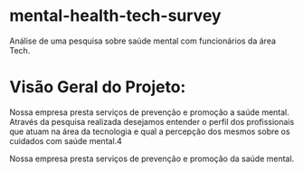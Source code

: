 # mental-health-tech-survey
Análise de uma pesquisa sobre saúde mental com funcionários da área Tech.

# Visão Geral do Projeto: 

Nossa empresa presta serviços de prevenção e promoção a saúde mental. Através da pesquisa realizada desejamos entender o perfil dos profissionais que atuam na área da tecnologia e qual a percepção dos mesmos sobre os cuidados com saúde mental.4


Nossa empresa presta serviços de prevenção e promoção da saúde mental.

